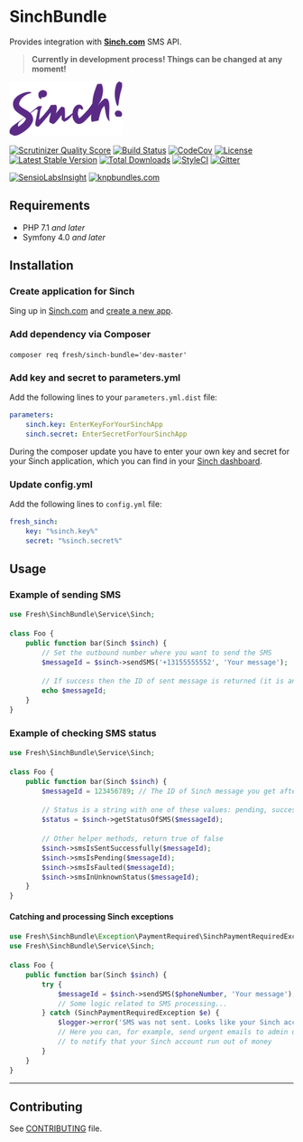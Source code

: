 # SinchBundle

Provides integration with **[Sinch.com](https://www.sinch.com)** SMS API.

> **Currently in development process! Things can be changed at any moment!**

![Sinch Logo](/Resources/images/sinch-logo.png)

[![Scrutinizer Quality Score](https://img.shields.io/scrutinizer/g/fre5h/SinchBundle.svg?style=flat-square)](https://scrutinizer-ci.com/g/fre5h/SinchBundle/)
[![Build Status](https://img.shields.io/travis/fre5h/SinchBundle/master.svg?style=flat-square)](https://travis-ci.org/fre5h/SinchBundle)
[![CodeCov](https://img.shields.io/codecov/c/github/fre5h/SinchBundle.svg?style=flat-square)](https://codecov.io/github/fre5h/SinchBundle)
[![License](https://img.shields.io/packagist/l/fresh/sinch-bundle.svg?style=flat-square)](https://packagist.org/packages/fresh/sinch-bundle)
[![Latest Stable Version](https://img.shields.io/packagist/v/fresh/sinch-bundle.svg?style=flat-square)](https://packagist.org/packages/fresh/sinch-bundle)
[![Total Downloads](https://img.shields.io/packagist/dt/fresh/sinch-bundle.svg?style=flat-square)](https://packagist.org/packages/fresh/sinch-bundle)
[![StyleCI](https://styleci.io/repos/44092074/shield?style=flat-square)](https://styleci.io/repos/44092074)
[![Gitter](https://img.shields.io/badge/gitter-join%20chat-brightgreen.svg?style=flat-square)](https://gitter.im/fre5h/SinchBundle)

[![SensioLabsInsight](https://insight.sensiolabs.com/projects/2303fcfb-2e4b-45b3-8b37-6d1e7598acf4/small.png)](https://insight.sensiolabs.com/projects/2303fcfb-2e4b-45b3-8b37-6d1e7598acf4)
[![knpbundles.com](http://knpbundles.com/fre5h/SinchBundle/badge-short)](http://knpbundles.com/fre5h/SinchBundle)

## Requirements

* PHP 7.1 *and later*
* Symfony 4.0 *and later*

## Installation

### Create application for Sinch

Sing up in [Sinch.com](https://www.sinch.com) and [create a new app](https://www.sinch.com/dashboard/#/quickstart).

### Add dependency via Composer

```composer req fresh/sinch-bundle='dev-master'```

### Add key and secret to parameters.yml

Add the following lines to your `parameters.yml.dist` file:

```yml
parameters:
    sinch.key: EnterKeyForYourSinchApp
    sinch.secret: EnterSecretForYourSinchApp
```

During the composer update you have to enter your own key and secret for your Sinch application,
which you can find in your [Sinch dashboard](https://www.sinch.com/dashboard/#/apps).

### Update config.yml

Add the following lines to `config.yml` file:

```yml
fresh_sinch:
    key: "%sinch.key%"
    secret: "%sinch.secret%"
```

## Usage

### Example of sending SMS

```php
use Fresh\SinchBundle\Service\Sinch;

class Foo {
    public function bar(Sinch $sinch) {
        // Set the outbound number where you want to send the SMS
        $messageId = $sinch->sendSMS('+13155555552', 'Your message');
        
        // If success then the ID of sent message is returned (it is an integer value)
        echo $messageId;
    }
}
```

### Example of checking SMS status

```php
use Fresh\SinchBundle\Service\Sinch;

class Foo {
    public function bar(Sinch $sinch) {
        $messageId = 123456789; // The ID of Sinch message you get after successful SMS sending
        
        // Status is a string with one of these values: pending, successful, faulted, unknown
        $status = $sinch->getStatusOfSMS($messageId);
        
        // Other helper methods, return true of false
        $sinch->smsIsSentSuccessfully($messageId);
        $sinch->smsIsPending($messageId);
        $sinch->smsIsFaulted($messageId);
        $sinch->smsInUnknownStatus($messageId);
    }
}
```

#### Catching and processing Sinch exceptions

```php
use Fresh\SinchBundle\Exception\PaymentRequired\SinchPaymentRequiredException;
use Fresh\SinchBundle\Service\Sinch;

class Foo {
    public function bar(Sinch $sinch) {
        try {
            $messageId = $sinch->sendSMS($phoneNumber, 'Your message');
            // Some logic related to SMS processing...
        } catch (SinchPaymentRequiredException $e) {
            $logger->error('SMS was not sent. Looks like your Sinch account run out of money.');
            // Here you can, for example, send urgent emails to admin users
            // to notify that your Sinch account run out of money
        }
    }
}
```

***

## Contributing

See [CONTRIBUTING](https://github.com/fre5h/SinchBundle/blob/master/.github/CONTRIBUTING.md) file.
